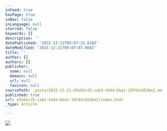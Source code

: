 ```yaml
---
inFeed: true
hasPage: true
inNav: false
inLanguage: null
starred: false
keywords: []
description: ''
datePublished: '2015-12-21T09:07:25.818Z'
dateModified: '2015-12-21T09:07:07.068Z'
title: ''
author: []
authors: []
publisher:
  name: null
  domain: null
  url: null
  favicon: null
sourcePath: _posts/2015-12-21-d3eb5cd5-ca63-4d4d-bba1-1974dc653be2.md
published: true
url: d3eb5cd5-ca63-4d4d-bba1-1974dc653be2/index.html
_type: Article

---
```

![](https://the-grid-user-content.s3-us-west-2.amazonaws.com/17d01998-43c6-4d33-88d8-1c8d8b63450b.jpg)